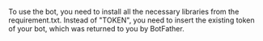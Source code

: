 To use the bot, you need to install all the necessary libraries from the requirement.txt. Instead of "TOKEN", you need to insert the existing token of your bot, which was returned to you by BotFather.
